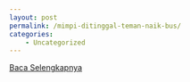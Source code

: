 ```yaml
---
layout: post
permalink: /mimpi-ditinggal-teman-naik-bus/
categories:
    - Uncategorized
---
```


[Baca Selengkapnya](/09)